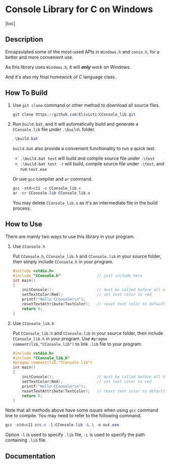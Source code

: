# Console Library for C on Windows

[toc]

## Description

Encapsulated some of the most-used APIs in `Windows.h` and `conio.h`, for a better and more convenient use.

As this library uses `Windows.h`, it will _**only**_ work on Windows.

And it's also my final homework of C language class.

## How To Build

1. Use `git clone` command or other method to download all source files.

   ```powershell
   git clone https://github.com/Elivicti/CConsole_lib.git
   ```

2. Run `build.bat`, and it will automatically build and generate a `CConsole.lib` file under `.\build\` folder.

   ```powershell
   .\build.bat
   ```

   `build.bat` also provide a convenient functionality to run a quick test.

   + `.\build.bat test` will build and compile source file under `.\test`
   + `.\build.bat test -r` will build, compile source file under `.\test`, and run `test.exe`
   
   Or use `gcc` compiler and `ar` command.
   
   ```powershell
   gcc -std=c11 -c CConsole_lib.c
   ar -cr CConsole.lib CConsole_lib.o
   ```
   
   You may delete `CConsole_lib.o` as it's an intermediate file in the build process.

## How to Use

There are mainly two ways to use this library in your program.

1. Use `CConsole.h`

   Put `CConsole.h`, `CConsole_lib.h` and `CConsole.lib` in your source folder, then simply include `CConsole.h` in your program.

   ```c
   #include <stdio.h>
   #include "CConsole.h"                // just include here
   int main()
   {
       initConsole();                   // must be called before all other CConsole functions are called
       setTextColor(Red);               // set text color to red
       printf("Hello CConsole!\n");
       resetTextAttribute(TextColor);   // reset text color to default
       return 0;
   }
   ```

2.  Use `CConsole_lib.h`

    Put `CConsole_lib.h` and `CConsole.lib` in your source folder, then include `CConsole_lib.h` in your program. Use `#pragma comment(lib,"CConsole.lib")` to link `.lib` file to your program.

    ```c
    #include <stdio.h>
    #include "CConsole_lib.h"
    #pragma comment(lib,"CConsole.lib")
    int main()
    {
        initConsole();                   // must be called before all other CConsole functions are called
        setTextColor(Red);               // set text color to red
        printf("Hello CConsole!\n");
        resetTextAttribute(TextColor);   // reset text color to default
        return 0;
    }
    ```


Note that all methods above have some issues when using `gcc` command line to compile. You may need to refer to the following command.

```powershell
gcc -std=c11 src.c -l:CConsole.lib -L.\ -o out.exe
```

Option `-l` is used to specify `.lib` file, `-L` is used to specify the path containing `.lib` file.

## Documentation

